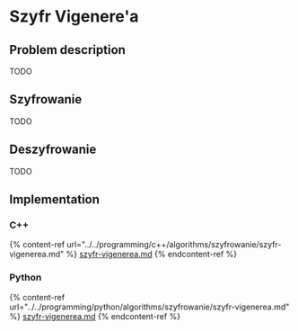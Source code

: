 # Szyfr Vigenere'a

## Problem description

TODO

## Szyfrowanie

TODO

## Deszyfrowanie

TODO

## Implementation

### C++

{% content-ref url="../../programming/c++/algorithms/szyfrowanie/szyfr-vigenerea.md" %}
[szyfr-vigenerea.md](../../programming/c++/algorithms/szyfrowanie/szyfr-vigenerea.md)
{% endcontent-ref %}

### Python

{% content-ref url="../../programming/python/algorithms/szyfrowanie/szyfr-vigenerea.md" %}
[szyfr-vigenerea.md](../../programming/python/algorithms/szyfrowanie/szyfr-vigenerea.md)
{% endcontent-ref %}
